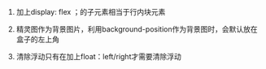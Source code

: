 1. 加上display: flex ；的子元素相当于行内块元素
2. 精灵图作为背景图片，利用background-position作为背景图时，会默认放在盒子的左上角

3. 清除浮动只有在加上float：left/right才需要清除浮动